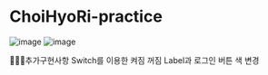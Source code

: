 # ChoiHyoRi-practice


![image](https://github.com/DO-SOPT-iOS-Part/ChoiHyoRi-practice/assets/112244094/0ec8569d-6f90-4bff-8f6c-cb3f0cdfcc55)
![image](https://github.com/DO-SOPT-iOS-Part/ChoiHyoRi-practice/assets/112244094/3ec38b88-0299-4e97-b35e-5870ebe8f6b7)


👩🏻‍💻추가구현사항
Switch를 이용한 켜짐 꺼짐
Label과 로그인 버튼 색 변경
